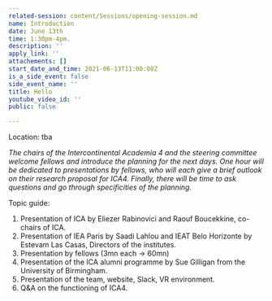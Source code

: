 ```yaml
---
related-session: content/Sessions/opening-session.md
name: Introduction
date: June 13th
time: 1:30pm-4pm.
description: ''
apply_link: ''
attachements: []
start_date_and_time: 2021-06-13T11:00:00Z
is_a_side_event: false
side_event_name: ''
title: Hello
youtube_video_id: ''
public: false

---
```

Location: tba

_The chairs of the Intercontinental Academia 4 and the steering committee welcome fellows and introduce the planning for the next days. One hour will be dedicated to presentations by fellows, who will each give a brief outlook on their research proposal for ICA4. Finally, there will be time to ask questions and go through specificities of the planning._

Topic guide:

1. Presentation of ICA by Eliezer Rabinovici and Raouf Boucekkine, co-chairs of ICA.
2. Presentation of IEA Paris by Saadi Lahlou and IEAT Belo Horizonte by Estevam Las Casas, Directors of the institutes.
3. Presentation by fellows (3mn each -> 60mn)
4. Presentation of the ICA alumni programme by Sue Gilligan from the University of Birmingham.
5. Presentation of the team, website, Slack, VR environment.
6. Q&A on the functioning of ICA4.